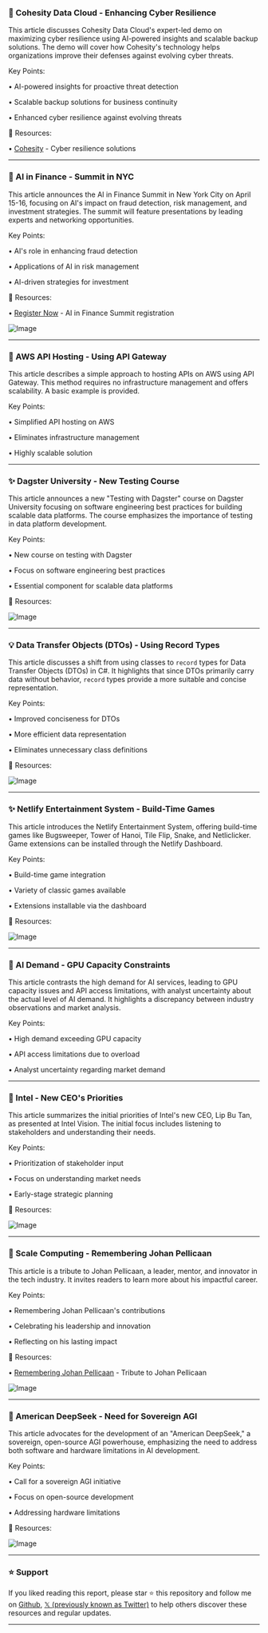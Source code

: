 ### 🚀 Cohesity Data Cloud - Enhancing Cyber Resilience

This article discusses Cohesity Data Cloud's expert-led demo on maximizing cyber resilience using AI-powered insights and scalable backup solutions.  The demo will cover how Cohesity's technology helps organizations improve their defenses against evolving cyber threats.

Key Points:

• AI-powered insights for proactive threat detection


• Scalable backup solutions for business continuity


• Enhanced cyber resilience against evolving threats


🔗 Resources:

• [Cohesity](https://cohesity.co/4hO6eOh) -  Cyber resilience solutions


---

### 🤖 AI in Finance - Summit in NYC

This article announces the AI in Finance Summit in New York City on April 15-16, focusing on AI's impact on fraud detection, risk management, and investment strategies.  The summit will feature presentations by leading experts and networking opportunities.

Key Points:

•  AI's role in enhancing fraud detection


•  Applications of AI in risk management


•  AI-driven strategies for investment


🔗 Resources:

• [Register Now](https://ow.ly/YTb150V9XP2) -  AI in Finance Summit registration


![Image](https://pbs.twimg.com/media/Gnd9ealXgAA45be?format=png&name=360x360)


---

### 🤖 AWS API Hosting - Using API Gateway

This article describes a simple approach to hosting APIs on AWS using API Gateway.  This method requires no infrastructure management and offers scalability. A basic example is provided.

Key Points:

•  Simplified API hosting on AWS


•  Eliminates infrastructure management


•  Highly scalable solution



---

### ✨ Dagster University - New Testing Course

This article announces a new "Testing with Dagster" course on Dagster University focusing on software engineering best practices for building scalable data platforms.  The course emphasizes the importance of testing in data platform development.

Key Points:

•  New course on testing with Dagster


•  Focus on software engineering best practices


•  Essential component for scalable data platforms


🔗 Resources:


![Image](https://pbs.twimg.com/media/Gnd9Zg7XAAErmfh?format=jpg&name=small)


---

### 💡 Data Transfer Objects (DTOs) - Using Record Types

This article discusses a shift from using classes to `record` types for Data Transfer Objects (DTOs) in C#.  It highlights that since DTOs primarily carry data without behavior, `record` types provide a more suitable and concise representation.

Key Points:

•  Improved conciseness for DTOs


•  More efficient data representation


•  Eliminates unnecessary class definitions


🔗 Resources:


![Image](https://pbs.twimg.com/media/GndUqM1WUAA0ZQS?format=jpg&name=small)


---

### ✨ Netlify Entertainment System - Build-Time Games

This article introduces the Netlify Entertainment System, offering build-time games like Bugsweeper, Tower of Hanoi, Tile Flip, Snake, and Netliclicker.  Game extensions can be installed through the Netlify Dashboard.

Key Points:

•  Build-time game integration


•  Variety of classic games available


•  Extensions installable via the dashboard


🔗 Resources:


![Image](https://pbs.twimg.com/media/Gndl77SaQAEljz5?format=jpg&name=small)



---

### 🤖 AI Demand - GPU Capacity Constraints

This article contrasts the high demand for AI services, leading to GPU capacity issues and API access limitations, with analyst uncertainty about the actual level of AI demand.  It highlights a discrepancy between industry observations and market analysis.

Key Points:

•  High demand exceeding GPU capacity


•  API access limitations due to overload


•  Analyst uncertainty regarding market demand


---

### 🤖 Intel - New CEO's Priorities

This article summarizes the initial priorities of Intel's new CEO, Lip Bu Tan, as presented at Intel Vision.  The initial focus includes listening to stakeholders and understanding their needs.

Key Points:

•  Prioritization of stakeholder input


•  Focus on understanding market needs


•  Early-stage strategic planning


🔗 Resources:


![Image](https://pbs.twimg.com/media/GndlBTLbMAAVNNY?format=jpg&name=small)


---

### 🤖 Scale Computing - Remembering Johan Pellicaan

This article is a tribute to Johan Pellicaan, a leader, mentor, and innovator in the tech industry.  It invites readers to learn more about his impactful career.

Key Points:

•  Remembering Johan Pellicaan's contributions


•  Celebrating his leadership and innovation


•  Reflecting on his lasting impact


🔗 Resources:

• [Remembering Johan Pellicaan](https://scalecomputing.com/blog/remembering-johan-pellicaan) -  Tribute to Johan Pellicaan


![Image](https://pbs.twimg.com/media/GndXdz3WAAAGYO5?format=jpg&name=small)


---

### 🤖 American DeepSeek - Need for Sovereign AGI

This article advocates for the development of an "American DeepSeek," a sovereign, open-source AGI powerhouse, emphasizing the need to address both software and hardware limitations in AI development.

Key Points:

•  Call for a sovereign AGI initiative


•  Focus on open-source development


•  Addressing hardware limitations


🔗 Resources:


![Image](https://pbs.twimg.com/media/GndJGkYWoAABJKl?format=jpg&name=small)


---

### ⭐️ Support

If you liked reading this report, please star ⭐️ this repository and follow me on [Github](https://github.com/Drix10), [𝕏 (previously known as Twitter)](https://x.com/DRIX_10_) to help others discover these resources and regular updates.

---